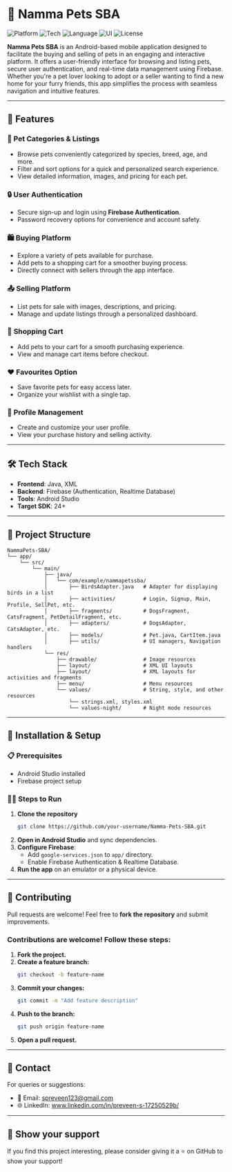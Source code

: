 # 🐾 Namma Pets SBA

![Platform](https://img.shields.io/badge/Platform-Android-blue.svg)
![Tech](https://img.shields.io/badge/Backend-Firebase-orange.svg)
![Language](https://img.shields.io/badge/Language-Java-yellow.svg)
![UI](https://img.shields.io/badge/UI-XML-green.svg)
![License](https://img.shields.io/badge/License-MIT-lightgrey.svg)

**Namma Pets SBA** is an Android-based mobile application designed to facilitate the buying and selling of pets in an engaging and interactive platform. It offers a user-friendly interface for browsing and listing pets, secure user authentication, and real-time data management using Firebase. Whether you're a pet lover looking to adopt or a seller wanting to find a new home for your furry friends, this app simplifies the process with seamless navigation and intuitive features.

---

## 🚀 Features  

### 🛒 Pet Categories & Listings
- Browse pets conveniently categorized by species, breed, age, and more.
- Filter and sort options for a quick and personalized search experience.
- View detailed information, images, and pricing for each pet.

### 🔒 User Authentication
- Secure sign-up and login using **Firebase Authentication**.
- Password recovery options for convenience and account safety. 

### 🛍️ Buying Platform
- Explore a variety of pets available for purchase.
- Add pets to a shopping cart for a smoother buying process.
- Directly connect with sellers through the app interface.

### 📤 Selling Platform
- List pets for sale with images, descriptions, and pricing.
- Manage and update listings through a personalized dashboard.

### 🛒 **Shopping Cart**  
- Add pets to your cart for a smooth purchasing experience.  
- View and manage cart items before checkout.  

### ❤️ **Favourites Option**  
- Save favorite pets for easy access later.  
- Organize your wishlist with a single tap.  

### 👤 **Profile Management**
- Create and customize your user profile.
- View your purchase history and selling activity.

---

## 🛠️ **Tech Stack**  

- **Frontend**: Java, XML  
- **Backend**: Firebase (Authentication, Realtime Database)
- **Tools**: Android Studio
- **Target SDK**: 24+

---

## 📂 Project Structure

```
NammaPets-SBA/
└── app/
    └── src/
        └── main/
            ├── java/
            │   └── com/example/nammapetssba/
            │       ├── BirdsAdapter.java   # Adapter for displaying birds in a list
            │       ├── activities/         # Login, Signup, Main, Profile, SellPet, etc.
            │       ├── fragments/          # DogsFragment, CatsFragment, PetDetailFragment, etc.
            │       ├── adapters/           # DogsAdapter, CatsAdapter, etc.
            │       ├── models/             # Pet.java, CartItem.java
            │       ├── utils/              # UI managers, Navigation handlers
            └── res/
                ├── drawable/               # Image resources
                ├── layout/                 # XML UI layouts
                ├── layout/                 # XML layouts for activities and fragments
                ├── menu/                   # Menu resources
                └── values/                 # String, style, and other resources
                    └── strings.xml, styles.xml
                    └── values-night/       # Night mode resources
```
---

## 📲 Installation & Setup

### 📋 Prerequisites
- Android Studio installed
- Firebase project setup

### 🧑‍💻 Steps to Run
1. **Clone the repository**
   ```sh
   git clone https://github.com/your-username/Namma-Pets-SBA.git
   ```
2. **Open in Android Studio** and sync dependencies.
3. **Configure Firebase**:
   - Add `google-services.json` to `app/` directory.
   - Enable Firebase Authentication & Realtime Database.
3. **Run the app** on an emulator or a physical device.

---

## 🤝 Contributing
Pull requests are welcome! Feel free to **fork the repository** and submit improvements.

### Contributions are welcome! Follow these steps:
1. **Fork the project.**
2. **Create a feature branch:**
   ```sh
   git checkout -b feature-name
   ```
3. **Commit your changes:**
   ```sh
   git commit -m "Add feature description"
   ```
4. **Push to the branch:**
   ```sh
   git push origin feature-name
   ```
5. **Open a pull request.**

---

## 📧 **Contact**
For queries or suggestions:
- 📧 Email: spreveen123@gmail.com
- 🌐 LinkedIn: www.linkedin.com/in/preveen-s-17250529b/

---

## 🌟 **Show your support**
If you find this project interesting, please consider giving it a ⭐ on GitHub to show your support!

